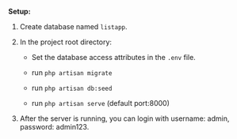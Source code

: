 **Setup:**

1. Create database named `listapp`.

1. In the project root directory:

     * Set the database access attributes in the `.env` file.

     * run  `php artisan migrate` 
        
     * run `php artisan db:seed` 
        
     * run `php artisan serve` (default port:8000)

1. After the server is running, you can login with username: admin, password: admin123.
